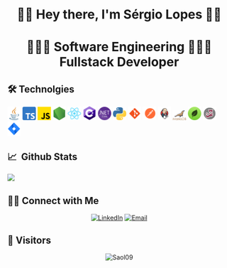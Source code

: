<h1 align="center">✌🏻 Hey there, I'm Sérgio Lopes ✌🏻

<h1 align="center">👨🏽‍💻 Software Engineering 👨🏽‍💻<br>Fullstack Developer
  
<h2> 🛠 Technolgies </h2>
<p>
<img src="assets/java.png" width="30px"/>
<img src="assets/typescript.png" width="30px"/>
<img src="assets/js.png" width="30px"/>
<img src="assets/node-js.png" width="30px"/>
<img src="assets/react.svg" width="30px"/>
<img src="assets/cSharp.png" width="30px"/>
<img src="assets/netCore.png" width="30px"/>
<img src="assets/python.png" width="30px"/>
<img src="assets/git.png" width="30px"/>
<img src="assets/postman.png" width="30px"/>
<img src="assets/jenkins.png" width="30px"/>
<img src="assets/mariaDB.png" width="30px"/>
<img src="assets/mongoDB.png" width="30px"/>
<img src="assets/jest.png" width="30px"/>
<img src="assets/jira.png" width="30px"/>

<h2> 📈 &nbsp;Github Stats</h2>

<a href="https://github.com/Saol09">
  <img height="180em" src="https://github-readme-stats.vercel.app/api/top-langs/?username=Saol09&theme=buefy&layout=compact" />
</a>

<h2> 🤝🏻 Connect with Me </h2>

<p align="center">
<a href="https://www.linkedin.com/in/sergiolopes07/"><img alt="LinkedIn" src="https://img.shields.io/badge/LinkedIn-Sérgio%20Lopes-blue?style=flat-square&logo=linkedin"></a>
<a href="mailto:saol09@gmail.com"><img alt="Email" src="https://img.shields.io/badge/Email-saol09@gmail.com-blue?style=flat-square&logo=gmail"></a>
</p>

<h2> 🔎 Visitors </h3>

<p align="center"> <img src="https://komarev.com/ghpvc/?username=Saol09" alt="Saol09" /> </p>
